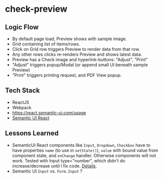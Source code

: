 # check-preview

## Logic Flow

- By default page load, Preview shows with sample image.
- Grid containing list of items/rows.
- Click on Grid row triggers Preview to render data from that row.
- Any other rows clicks re-renders Preview and shows latest data.
- Preview has a Check image and hyperlink-buttons: "Adjust", "Print"
- "Adjust" triggers popup/Modal (or append small UI beneath sample Preview)
- "Print" triggers printing request, and PDF View popup.

## Tech Stack
- ReactJS 
- Webpack
- https://react.semantic-ui.com/usage
- [Semantic UI React](https://github.com/Semantic-Org/Semantic-UI-React)

## Lessons Learned

- SemanticUI React components like `Input`, `Dropdown`, `Checkbox` have to have properties `name` (to use in `setState()`), `value` with bound value from component state, and `onChange` handler. Otherwise components will not work. Tested with Input type="number", which didn't do increase/decrease until I fix code. [Details](https://github.com/Semantic-Org/Semantic-UI-React/issues/638).
- Semantic UI `Input` vs. `Form.Input` ?